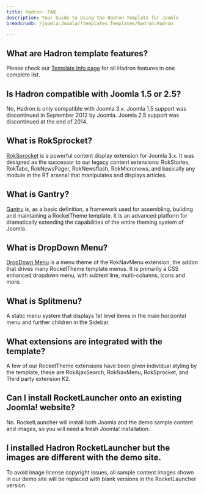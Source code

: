 ```yaml
---
title: Hadron: FAQ
description: Your Guide to Using the Hadron Template for Joomla
breadcrumb: /joomla:Joomla/!templates:Templates/hadron:Hadron

---
```


What are Hadron template features?
-----

Please check our [Template Info page][features] for all Hadron features in one complete list.

Is Hadron compatible with Joomla 1.5 or 2.5?
-----

No, Hadron is only compatible with Joomla 3.x. Joomla 1.5 support was discontinued in September 2012 by Joomla. Joomla 2.5 support was discontinued at the end of 2014. 

What is RokSprocket?
-----

[RokSprocket][roksprocket] is a powerful content display extension for Joomla 3.x. It was designed as the successor to our legacy content extensions: RokStories, RokTabs, RokNewsPager, RokNewsflash, RokMicronews, and basically any module in the RT arsenal that manipulates and displays articles.

What is Gantry?
-----

[Gantry][gantry] is, as a basic definition, a framework used for assembling, building and maintaining a RocketTheme template. It is an advanced platform for dramatically extending the capabilities of the entire theming system of Joomla.

What is DropDown Menu?
-----

[DropDown Menu][dropdown] is a menu theme of the RokNavMenu extension, the addon that drives many RocketTheme template menus. It is primarily a CSS enhanced dropdown menu, with subtext line, multi-columns, icons and more.

What is Splitmenu?
-----

A static menu system that displays 1st level items in the main horizontal menu and further children in the Sidebar.

What extensions are integrated with the template?
-----

A few of our RocketTheme extensions have been given individual styling by the template, these are RokAjaxSearch, RokNavMenu, RokSprocket, and Third party extension K2.

Can I install RocketLauncher onto an existing Joomla! website?
-----

No. RocketLauncher will install both Joomla and the demo sample content and images, so you will need a fresh Joomla! installation.

I installed Hadron RocketLauncher but the images are different with the demo site.
-----

To avoid image license copyright issues, all sample content images shown in our demo site will be replaced with blank versions in the RocketLauncher version.

[gantry]: http://gantry.org/
[features]: http://demo.rockettheme.com/joomla-templates/hadron/features
[font]: http://www.fontsquirrel.com/fonts/Raleway
[forum]: http://www.rockettheme.com/forum/joomla-template-hadron
[roksprocket]: http://www.rockettheme.com/joomla/extensions/roksprocket
[dropdown]: http://demo.rockettheme.com/joomla-templates/hadron/features/menu-options
[splitmenu]: http://demo.rockettheme.com/joomla-templates/hadron/features/menu-options
